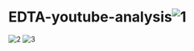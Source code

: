 # EDTA-youtube-analysis![1](https://user-images.githubusercontent.com/86218028/207669065-4bb3b16b-d0ff-451e-b8ed-5fda22af4151.JPG)
![2](https://user-images.githubusercontent.com/86218028/207669083-e99f9cd4-0dde-40da-b017-215d8a160295.JPG)
![3](https://user-images.githubusercontent.com/86218028/207669084-33524316-6848-4a70-a35a-719412bf4998.JPG)

